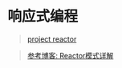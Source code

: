# 响应式编程
> [project reactor](http://projectreactor.io/)

> [参考博客: Reactor模式详解](http://www.blogjava.net/DLevin/archive/2015/09/02/427045.html)

